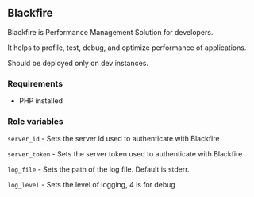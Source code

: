 ## Blackfire 

Blackfire is Performance Management Solution for developers. 

It helps to profile, test, debug, and optimize performance of applications.

Should be deployed only on dev instances.


### Requirements

- PHP installed


### Role variables

`server_id` - Sets the server id used to authenticate with Blackfire

`server_token` - Sets the server token used to authenticate with Blackfire

`log_file` - Sets the path of the log file. Default is stderr.

`log_level` - Sets the level of logging, 4 is for debug

